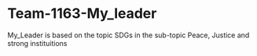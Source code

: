 # Team-1163-My_leader
My_Leader is based on the topic SDGs in the sub-topic Peace, Justice and strong instituitions
